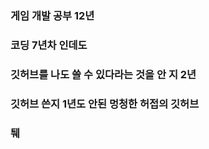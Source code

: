 ### 게임 개발 공부 12년
### 코딩 7년차 인데도
### 깃허브를 나도 쓸 수 있다라는 것을 안 지 2년
### 깃허브 쓴지 1년도 안된 멍청한 허접의 깃허브
### 퉤

<!--
**goldfrosch/goldfrosch** is a ✨ _special_ ✨ repository because its `README.md` (this file) appears on your GitHub profile.

Here are some ideas to get you started:

- 🔭 I’m currently working on ...
- 🌱 I’m currently learning ...
- 👯 I’m looking to collaborate on ...
- 🤔 I’m looking for help with ...
- 💬 Ask me about ...
- 📫 How to reach me: ...
- 😄 Pronouns: ...
- ⚡ Fun fact: ...
-->
